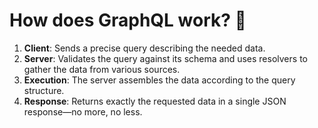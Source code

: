 # How does GraphQL work? 🤔

1. **Client**: Sends a precise query describing the needed data.
2. **Server**: Validates the query against its schema and uses resolvers to gather the data from various sources.
3. **Execution**: The server assembles the data according to the query structure.
4. **Response**: Returns exactly the requested data in a single JSON response—no more, no less.